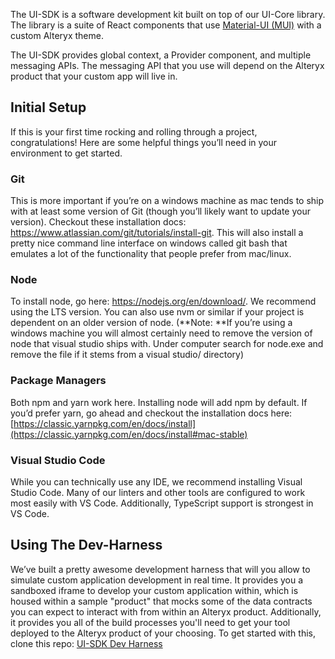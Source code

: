 The UI-SDK is a software development kit built on top of our UI-Core library. The library is a suite of React components that use [Material-UI (MUI)](https://github.com/mui-org/material-ui) with a custom Alteryx theme.

The UI-SDK provides global context, a Provider component, and multiple messaging APIs. The messaging API that you use will depend on the Alteryx product that your custom app will live in.

## Initial Setup

If this is your first time rocking and rolling through a project, congratulations! Here are some helpful things you’ll need in your environment to get started.

### Git

This is more important if you’re on a windows machine as mac tends to ship with at least some version of Git (though you’ll likely want to update your version). Checkout these installation docs: https://www.atlassian.com/git/tutorials/install-git. This will also install a pretty nice command line interface on windows called git bash that emulates a lot of the functionality that people prefer from mac/linux. 

### Node

To install node, go here: https://nodejs.org/en/download/. We recommend using the LTS version. You can also use nvm or similar if your project is dependent on an older version of node. (**Note: **If you’re using a windows machine you will almost certainly need to remove the version of node that visual studio ships with. Under computer search for node.exe and remove the file if it stems from a visual studio/ directory)

### Package Managers

Both npm and yarn work here. Installing node will add npm by default. If you’d prefer yarn, go ahead and checkout the installation docs here: [https://classic.yarnpkg.com/en/docs/install](https://classic.yarnpkg.com/en/docs/install#mac-stable)

### Visual Studio Code

While you can technically use any IDE, we recommend installing Visual Studio Code. Many of our linters and other tools are configured to work most easily with VS Code. Additionally, TypeScript support is strongest in VS Code. 

## Using The Dev-Harness

We’ve built a pretty awesome development harness that will you allow to simulate custom application development in real time. It provides you a sandboxed iframe to develop your custom application within, which is housed within a sample "product" that mocks some of the data contracts you can expect to interact with from within an Alteryx product. Additionally, it provides you all of the build processes you'll need to get your tool deployed to the Alteryx product of your choosing. To get started with this, clone this repo: [UI-SDK Dev Harness](https://git.alteryx.com/ayx-ui-sdk/ui-sdk-dev-harness)
